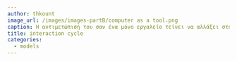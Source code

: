```yaml
---
author: thkount
image_url: /images/images-partB/computer as a tool.png
caption: Η αντιμετώπισή του σαν ένα μόνο εργαλείο τείνει να αλλάξει στην εποχή της διάδρασης. 
title: interaction cycle
categories:
  - models
---
```


